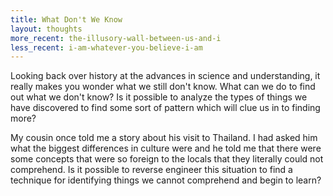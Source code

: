 ```yaml
---
title: What Don't We Know
layout: thoughts
more_recent: the-illusory-wall-between-us-and-i
less_recent: i-am-whatever-you-believe-i-am
---
```

Looking back over history at the advances in science and understanding, it really makes you wonder what we still don't know. What can we do to find out what we don't know? Is it possible to analyze the types of things we have discovered to find some sort of pattern which will clue us in to finding more?

My cousin once told me a story about his visit to Thailand. I had asked him what the biggest differences in culture were and he told me that there were some concepts that were so foreign to the locals that they literally could not comprehend. Is it possible to reverse engineer this situation to find a technique for identifying things we cannot comprehend and begin to learn?